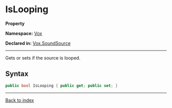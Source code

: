 # IsLooping

**Property**

**Namespace:** [Vox](Vox.md)

**Declared in:** [Vox.SoundSource](Vox.SoundSource.md)

------



Gets or sets if the source is looped.


## Syntax

```csharp
public bool IsLooping { public get; public set; }
```

------

[Back to index](index.md)